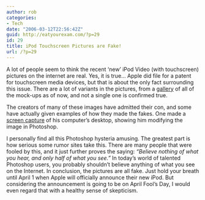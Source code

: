 ```yaml
---
author: rob
categories:
- Tech
date: "2006-03-12T22:56:42Z"
guid: http://eatyourexam.com/?p=29
id: 29
title: iPod Touchscreen Pictures are Fake!
url: /?p=29
---
```

A lot of people seem to think the recent &#8216;new&#8217; iPod Video (with touchscreen) pictures on the internet are real. Yes, it is true&#8230; Apple did file for a patent for touchscreen media devices, but that is about the only fact surrounding this issue. There are a lot of variants in the pictures, from a [gallery](http://guides.macrumors.com/Gallery_of_Video_iPod_Mockups) of all of the mock-ups as of now, and not a single one is confirmed true.

The creators of many of these images have admitted their con, and some have actually given examples of how they made the fakes. One made a [screen capture](http://img234.imageshack.us/my.php?image=proof0te.jpg) of his computer&#8217;s desktop, showing him modifying the image in Photoshop.

I personally find all this Photoshop hysteria amusing. The greatest part is how serious some rumor sites take this. There are many people that were fooled by this, and it just further proves the saying: _&#8220;Believe nothing of what you hear, and only half of what you see.&#8221;_ In today&#8217;s world of talented Photoshop users, you probably shouldn&#8217;t believe anything of what you see on the Internet. In conclusion, the pictures are all fake. Just hold your breath until April 1 when Apple will officially announce their new iPod. But considering the announcement is going to be on April Fool&#8217;s Day, I would even regard that with a healthy sense of skepticism.